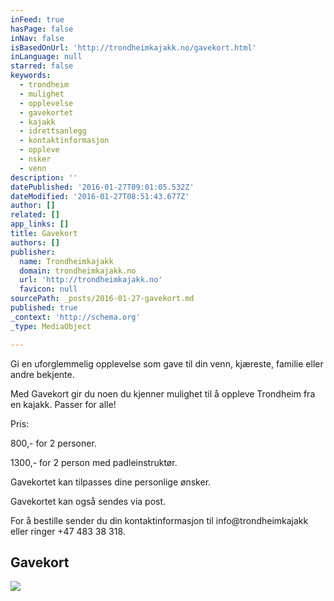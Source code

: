 ```yaml
---
inFeed: true
hasPage: false
inNav: false
isBasedOnUrl: 'http://trondheimkajakk.no/gavekort.html'
inLanguage: null
starred: false
keywords:
  - trondheim
  - mulighet
  - opplevelse
  - gavekortet
  - kajakk
  - idrettsanlegg
  - kontaktinformasjon
  - oppleve
  - nsker
  - venn
description: ''
datePublished: '2016-01-27T09:01:05.532Z'
dateModified: '2016-01-27T08:51:43.677Z'
author: []
related: []
app_links: []
title: Gavekort
authors: []
publisher:
  name: Trondheimkajakk
  domain: trondheimkajakk.no
  url: 'http://trondheimkajakk.no'
  favicon: null
sourcePath: _posts/2016-01-27-gavekort.md
published: true
_context: 'http://schema.org'
_type: MediaObject

---
```

Gi en uforglemmelig opplevelse som gave til din venn, kjæreste, familie eller andre bekjente.

Med Gavekort gir du noen du kjenner mulighet til å oppleve Trondheim fra en kajakk. Passer for alle!

Pris:

800,- for 2 personer.

1300,- for 2 person med padleinstruktør.

Gavekortet kan tilpasses dine personlige ønsker.

Gavekortet kan også sendes via post.

For å bestille sender du din kontaktinformasjon til info@trondheimkajakk eller ringer +47 483 38 318\.

<article style=""><h1>Gavekort</h1><img src="http://trondheimkajakk.no/onewebstatic/685fcd5bdc-SPRING%20GOOD%20facebook%20spring.jpg" /></article>